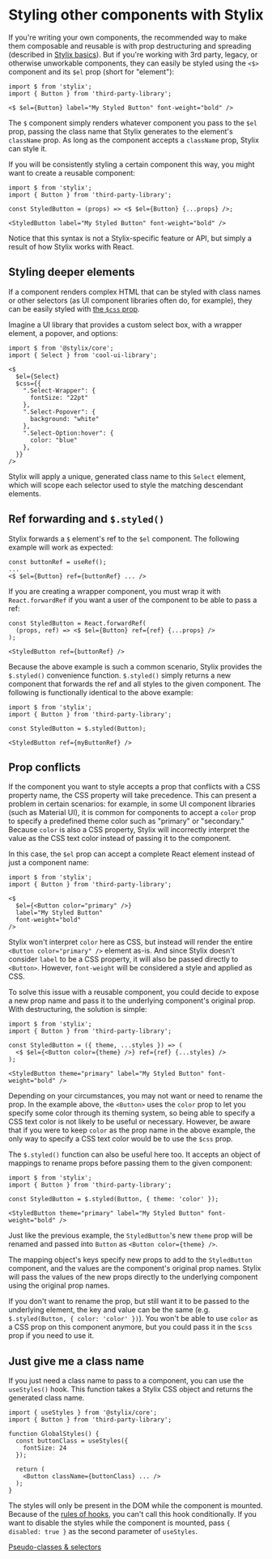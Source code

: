 
# Styling other components with Stylix

If you're writing your own components, the recommended way to make them composable and reusable is with prop destructuring and spreading (described in [Stylix basics](/basics)). But if you're working with 3rd party, legacy, or otherwise unworkable components, they can easily be styled using the `<$>` component and its `$el` prop (short for "element"):

```tsx
import $ from 'stylix';
import { Button } from 'third-party-library';

<$ $el={Button} label="My Styled Button" font-weight="bold" />
```

The `$` component simply renders whatever component you pass to the `$el` prop, passing the class name that Stylix generates to the element's `className` prop. As long as the component accepts a `className` prop, Stylix can style it.

If you will be consistently styling a certain component this way, you might want to create a reusable component:

```tsx
import $ from 'stylix';
import { Button } from 'third-party-library';

const StyledButton = (props) => <$ $el={Button} {...props} />;

<StyledButton label="My Styled Button" font-weight="bold" />
```

Notice that this syntax is not a Stylix-specific feature or API, but simply a result of how Stylix works with React.

## Styling deeper elements

If a component renders complex HTML that can be styled with class names or other selectors (as UI component libraries often do, for example), they can be easily styled with [the `$css` prop](/selectors).

Imagine a UI library that provides a custom select box, with a wrapper element, a popover, and options:

```tsx
import $ from '@stylix/core';
import { Select } from 'cool-ui-library';

<$
  $el={Select}
  $css={{
    ".Select-Wrapper": {
      fontSize: "22pt"
    },
    ".Select-Popover": {
      background: "white"
    },
    ".Select-Option:hover": {
      color: "blue"
    },
  }}
/>
```

Stylix will apply a unique, generated class name to this `Select` element, which will scope each selector used to style the matching descendant elements. 

## Ref forwarding and `$.styled()`

Stylix forwards a `$` element's ref to the `$el` component. The following example will work as expected:


```tsx
const buttonRef = useRef();
...
<$ $el={Button} ref={buttonRef} ... />
```

If you are creating a wrapper component, you must wrap it with `React.forwardRef` if you want a user of the component to be able to pass a ref:

```tsx
const StyledButton = React.forwardRef(
  (props, ref) => <$ $el={Button} ref={ref} {...props} />
);

<StyledButton ref={buttonRef} />
```

Because the above example is such a common scenario, Stylix provides the `$.styled()` convenience function. `$.styled()` simply returns a new component that forwards the ref and all styles to the given component. The following is functionally identical to the above example:

```tsx
import $ from 'stylix';
import { Button } from 'third-party-library';

const StyledButton = $.styled(Button);

<StyledButton ref={myButtonRef} />
```

## Prop conflicts

If the component you want to style accepts a prop that conflicts with a CSS property name, the CSS property will take precedence. This can present a problem in certain scenarios: for example, in some UI component libraries (such as Material UI), it is common for components to accept a `color` prop to specify a predefined theme color such as "primary" or "secondary." Because `color` is also a CSS property, Stylix will incorrectly interpret the value as the CSS text color instead of passing it to the component.

In this case, the `$el` prop can accept a complete React element instead of just a component name:

```tsx
import $ from 'stylix';
import { Button } from 'third-party-library';

<$
  $el={<Button color="primary" />} 
  label="My Styled Button" 
  font-weight="bold" 
/>
```

Stylix won't interpret `color` here as CSS, but instead will render the entire `<Button color="primary" />` element as-is. And since Stylix doesn't consider `label` to be a CSS property, it will also be passed directly to `<Button>`. However, `font-weight` will be considered a style and applied as CSS.

To solve this issue with a reusable component, you could decide to expose a new prop name and pass it to the underlying component's original prop. With destructuring, the solution is simple:

```tsx
import $ from 'stylix';
import { Button } from 'third-party-library';

const StyledButton = ({ theme, ...styles }) => (
  <$ $el={<Button color={theme} />} ref={ref} {...styles} />
);

<StyledButton theme="primary" label="My Styled Button" font-weight="bold" />
```

Depending on your circumstances, you may not want or need to rename the prop. In the example above, the `<Button>` uses the `color` prop to let you specify some color through its theming system, so being able to specify a CSS text color is not likely to be useful or necessary. However, be aware that if you were to keep `color` as the prop name in the above example, the only way to specify a CSS text color would be to use the `$css` prop.

The `$.styled()` function can also be useful here too. It accepts an object of mappings to rename props before passing them to the given component:

```tsx
import $ from 'stylix';
import { Button } from 'third-party-library';

const StyledButton = $.styled(Button, { theme: 'color' });

<StyledButton theme="primary" label="My Styled Button" font-weight="bold" />
```

Just like the previous example, the `StyledButton`'s new `theme` prop will be renamed and passed into `Button` as `<Button color={theme} />`.

The mapping object's keys specify new props to add to the `StyledButton` component, and the values are the component's original prop names. Stylix will pass the values of the new props directly to the underlying component using the original prop names. 

If you don't want to rename the prop, but still want it to be passed to the underlying element, the key and value can be the same (e.g. `$.styled(Button, { color: 'color' })`). You won't be able to use `color` as a CSS prop on this component anymore, but you could pass it in the `$css` prop if you need to use it.

## Just give me a class name

If you just need a class name to pass to a component, you can use the `useStyles()` hook. This function takes a Stylix CSS object and returns the generated class name.

```tsx
import { useStyles } from '@stylix/core';
import { Button } from 'third-party-library';

function GlobalStyles() {
  const buttonClass = useStyles({
    fontSize: 24
  });
  
  return (
    <Button className={buttonClass} ... />
  );
}
```

The styles will only be present in the DOM while the component is mounted. Because of the [rules of hooks](https://reactjs.org/docs/hooks-rules.html), you can't call this hook conditionally. If you want to disable the styles while the component is mounted, pass `{ disabled: true }` as the second parameter of `useStyles`.


<a href="/selectors" class="next-link">Pseudo-classes & selectors</a>

